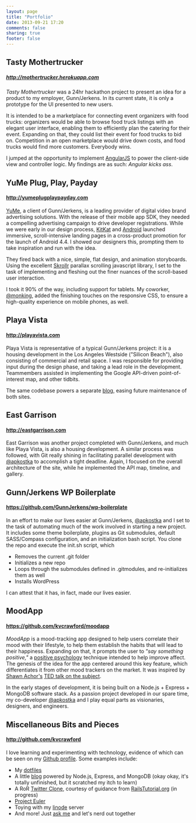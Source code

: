 ```yaml
---
layout: page
title: "Portfolio"
date: 2013-09-21 17:20
comments: false
sharing: true
footer: false
---
```


## Tasty Mothertrucker
##### http://mothertrucker.herokuapp.com

_Tasty Mothertrucker_ was a 24hr hackathon project to present an idea for a product to my employer, Gunn/Jerkens. In its current state, it is only a prototype for the UI presented to new users.

It is intended to be a marketplace for connecting event organizers with food trucks: organizers would be able to browse food truck listings with an elegant user interface, enabling them to efficiently plan the catering for their event. Expanding on that, they could list their event for food trucks to bid on. Competition in an open marketplace would drive down costs, and food trucks would find more customers. Everybody wins.

I jumped at the opportunity to implement [AngularJS](http://angularjs.org/) to power the client-side view and controller logic. My findings are as such: _Angular kicks ass_.

## YuMe Plug, Play, Payday
#### http://yumeplugplaypayday.com

[YuMe](http://www.yume.com), a client of Gunn/Jerkens, is a leading provider of digital video brand advertising solutions. With the release of their mobile app SDK, they needed a compelling advertising campaign to drive developer registrations. While we were early in our design process, [KitKat](http://kitkat.com) and [Android](http://www.android.com/kitkat/index.html) launched immersive, scroll-intensive landing pages in a cross-product promotion for the launch of Android 4.4. I showed our designers this, prompting them to take inspiration and run with the idea.

They fired back with a nice, simple, flat design, and animation storyboards. Using the excellent [Skrollr](https://github.com/Prinzhorn/skrollr) parallax scrolling javascript library, I set to the task of implementing and fleshing out the finer nuances of the scroll-based user interaction.

I took it 90% of the way, including support for tablets. My coworker, [@monking](https://github.com/monking), added the finishing touches on the responsive CSS, to ensure a high-quality experience on mobile phones, as well.

## Playa Vista
#### http://playavista.com

Playa Vista is representative of a typical Gunn/Jerkens project: it is a housing development in the Los Angeles Westside ("Silicon Beach"), also consisting of commercial and retail space. I was responsible for providing input during the design phase, and taking a lead role in the development. Teammembers assisted in implementing the Google API-driven point-of-interest map, and other tidbits.

The same codebase powers a separate [blog](http://blog.playavista.com), easing future maintenance of both sites.

## East Garrison
#### http://eastgarrison.com

East Garrison was another project completed with Gunn/Jerkens, and much like Playa Vista, is also a housing development. A similar process was followed, with Git really shining in facilitating parallel development with [@apkostka](https://github.com/apkostka) to accomplish a tight deadline. Again, I focused on the overall architecture of the site, while he implemented the API map, timeline, and gallery.

## Gunn/Jerkens WP Boilerplate
#### https://github.com/GunnJerkens/wp-boilerplate

In an effort to make our lives easier at Gunn/Jerkens, [@apkostka](http://github.com/apkostka) and I set to the task of automating much of the work involved in starting a new project. It includes some theme boilerplate, plugins as Git submodules, default SASS/Compass configuration, and an initialization bash script. You clone the repo and execute the init.sh script, which

* Removes the current .git folder
* Initializes a new repo
* Loops through the submodules defined in .gitmodules, and re-initializes them as well
* Installs WordPress

I can attest that it has, in fact, made our lives easier.

## MoodApp
#### https://github.com/kvcrawford/moodapp

_MoodApp_ is a mood-tracking app designed to help users correlate their mood with their lifestyle, to help them establish the habits that will lead to their happiness. Expanding on that, it prompts the user to _"say something positive,"_ a [positive psychology](http://en.wikipedia.org/wiki/Positive_psychology) technique intended to help improve affect. The genesis of the idea for the app centered around this key feature, which differentiates it from other mood trackers on the market. It was inspired by [Shawn Achor's](http://en.wikipedia.org/wiki/Shawn_Achor) [TED talk on the subject](http://www.ted.com/talks/shawn_achor_the_happy_secret_to_better_work.html).

In the early stages of development, it is being built on a Node.js + Express + MongoDB software stack. As a passion project developed in our spare time, my co-developer [@apkostka](https://github.com/apkostka) and I play equal parts as visionaries, designers, and engineers.

## Miscellaneous Bits and Pieces
#### http://github.com/kvcrawford

I love learning and experimenting with technology, evidence of which can be seen on my [Github profile](https://github.com/kvcrawford). Some examples include:

* My [dotfiles](https://github.com/kvcrawford/dotfiles)
* A little [blog](https://github.com/kvcrawford/nodeblog) powered by Node.js, Express, and MongoDB (okay okay, it's totally unfinished, but it scratched my itch to learn)
* A RoR [Twitter Clone](https://github.com/kvcrawford/SampleApp), courtesy of guidance from [RailsTutorial.org](http://ruby.railstutorial.org) (in progress)
* [Project Euler](http://projecteuler.net/profile/kvcrawford.png)
* Toying with my [linode](http://kvcrawford.com/) server
* And more! Just [ask me](https://twitter.com/kvcrawford "@kvcrawford on Twitter") and let's nerd out together
